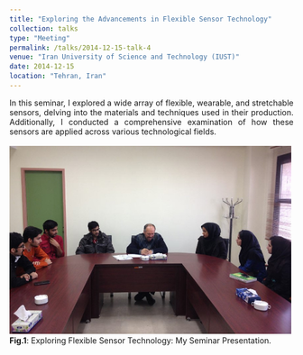 ```yaml
---
title: "Exploring the Advancements in Flexible Sensor Technology"
collection: talks
type: "Meeting"
permalink: /talks/2014-12-15-talk-4
venue: "Iran University of Science and Technology (IUST)"
date: 2014-12-15
location: "Tehran, Iran"
---
```



<div style='text-align: justify;'>
In this seminar, I explored a wide array of flexible, wearable, and stretchable sensors, delving into the materials and techniques used in their production. Additionally, I conducted a comprehensive examination of how these sensors are applied across various technological fields.
</div>

 <br>

<div class="image-container">
  <img src='/images/271.jpg' alt="Image 6" width="500" class="centered-image"> <!-- Adjust the width as needed -->
  <figcaption><span class="fig-caption"><strong>Fig.1</strong></span>: Exploring Flexible Sensor Technology: My Seminar Presentation.</figcaption>
 <br>
</div>

